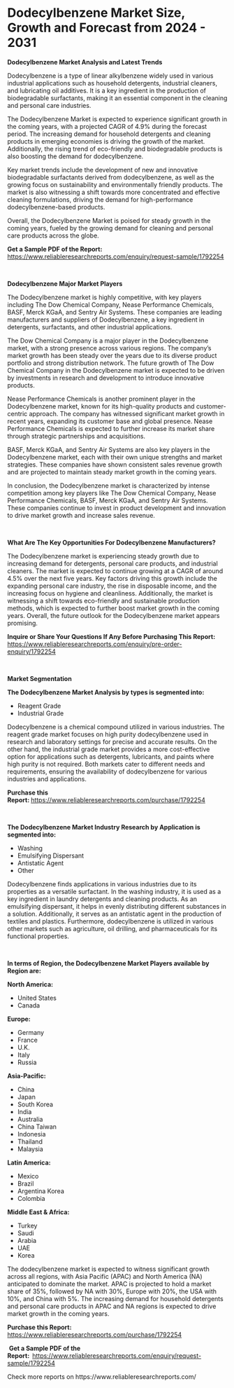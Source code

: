 <p><h1>Dodecylbenzene Market Size, Growth and Forecast from 2024 - 2031</h1></p><p><strong>Dodecylbenzene Market Analysis and Latest Trends</strong></p>
<p><p>Dodecylbenzene is a type of linear alkylbenzene widely used in various industrial applications such as household detergents, industrial cleaners, and lubricating oil additives. It is a key ingredient in the production of biodegradable surfactants, making it an essential component in the cleaning and personal care industries.</p><p>The Dodecylbenzene Market is expected to experience significant growth in the coming years, with a projected CAGR of 4.9% during the forecast period. The increasing demand for household detergents and cleaning products in emerging economies is driving the growth of the market. Additionally, the rising trend of eco-friendly and biodegradable products is also boosting the demand for dodecylbenzene.</p><p>Key market trends include the development of new and innovative biodegradable surfactants derived from dodecylbenzene, as well as the growing focus on sustainability and environmentally friendly products. The market is also witnessing a shift towards more concentrated and effective cleaning formulations, driving the demand for high-performance dodecylbenzene-based products.</p><p>Overall, the Dodecylbenzene Market is poised for steady growth in the coming years, fueled by the growing demand for cleaning and personal care products across the globe.</p></p>
<p><strong>Get a Sample PDF of the Report:&nbsp;</strong> <a href="https://www.reliableresearchreports.com/enquiry/request-sample/1792254">https://www.reliableresearchreports.com/enquiry/request-sample/1792254</a></p>
<p>&nbsp;</p>
<p><strong>Dodecylbenzene Major Market Players</strong></p>
<p><p>The Dodecylbenzene market is highly competitive, with key players including The Dow Chemical Company, Nease Performance Chemicals, BASF, Merck KGaA, and Sentry Air Systems. These companies are leading manufacturers and suppliers of Dodecylbenzene, a key ingredient in detergents, surfactants, and other industrial applications.</p><p>The Dow Chemical Company is a major player in the Dodecylbenzene market, with a strong presence across various regions. The company’s market growth has been steady over the years due to its diverse product portfolio and strong distribution network. The future growth of The Dow Chemical Company in the Dodecylbenzene market is expected to be driven by investments in research and development to introduce innovative products.</p><p>Nease Performance Chemicals is another prominent player in the Dodecylbenzene market, known for its high-quality products and customer-centric approach. The company has witnessed significant market growth in recent years, expanding its customer base and global presence. Nease Performance Chemicals is expected to further increase its market share through strategic partnerships and acquisitions.</p><p>BASF, Merck KGaA, and Sentry Air Systems are also key players in the Dodecylbenzene market, each with their own unique strengths and market strategies. These companies have shown consistent sales revenue growth and are projected to maintain steady market growth in the coming years.</p><p>In conclusion, the Dodecylbenzene market is characterized by intense competition among key players like The Dow Chemical Company, Nease Performance Chemicals, BASF, Merck KGaA, and Sentry Air Systems. These companies continue to invest in product development and innovation to drive market growth and increase sales revenue.</p></p>
<p>&nbsp;</p>
<p><strong>What Are The Key Opportunities For Dodecylbenzene Manufacturers?</strong></p>
<p><p>The Dodecylbenzene market is experiencing steady growth due to increasing demand for detergents, personal care products, and industrial cleaners. The market is expected to continue growing at a CAGR of around 4.5% over the next five years. Key factors driving this growth include the expanding personal care industry, the rise in disposable income, and the increasing focus on hygiene and cleanliness. Additionally, the market is witnessing a shift towards eco-friendly and sustainable production methods, which is expected to further boost market growth in the coming years. Overall, the future outlook for the Dodecylbenzene market appears promising.</p></p>
<p><strong>Inquire or Share Your Questions If Any Before Purchasing This Report:</strong> <a href="https://www.reliableresearchreports.com/enquiry/pre-order-enquiry/1792254">https://www.reliableresearchreports.com/enquiry/pre-order-enquiry/1792254</a></p>
<p>&nbsp;</p>
<p><strong>Market Segmentation</strong></p>
<p><strong>The Dodecylbenzene Market Analysis by types is segmented into:</strong></p>
<p><ul><li>Reagent Grade</li><li>Industrial Grade</li></ul></p>
<p><p>Dodecylbenzene is a chemical compound utilized in various industries. The reagent grade market focuses on high purity dodecylbenzene used in research and laboratory settings for precise and accurate results. On the other hand, the industrial grade market provides a more cost-effective option for applications such as detergents, lubricants, and paints where high purity is not required. Both markets cater to different needs and requirements, ensuring the availability of dodecylbenzene for various industries and applications.</p></p>
<p><strong>Purchase this Report:&nbsp;</strong><a href="https://www.reliableresearchreports.com/purchase/1792254">https://www.reliableresearchreports.com/purchase/1792254</a></p>
<p>&nbsp;</p>
<p><strong>The Dodecylbenzene Market Industry Research by Application is segmented into:</strong></p>
<p><ul><li>Washing</li><li>Emulsifying Dispersant</li><li>Antistatic Agent</li><li>Other</li></ul></p>
<p><p>Dodecylbenzene finds applications in various industries due to its properties as a versatile surfactant. In the washing industry, it is used as a key ingredient in laundry detergents and cleaning products. As an emulsifying dispersant, it helps in evenly distributing different substances in a solution. Additionally, it serves as an antistatic agent in the production of textiles and plastics. Furthermore, dodecylbenzene is utilized in various other markets such as agriculture, oil drilling, and pharmaceuticals for its functional properties.</p></p>
<p>&nbsp;</p>
<p><strong>In terms of Region, the Dodecylbenzene Market Players available by Region are:</strong></p>
<p>
    <p> <strong> North America: </strong>
        <ul>
            <li>United States</li>
            <li>Canada</li>
        </ul>
        </p> 
    <p> <strong> Europe: </strong>
        <ul>
            <li>Germany</li>
            <li>France</li>
            <li>U.K.</li>
            <li>Italy</li>
            <li>Russia</li>
        </ul>
        </p> 
    <p> <strong> Asia-Pacific: </strong>
        <ul>
            <li>China</li>
            <li>Japan</li>
            <li>South Korea</li>
            <li>India</li>
            <li>Australia</li>
            <li>China Taiwan</li>
            <li>Indonesia</li>
            <li>Thailand</li>
            <li>Malaysia</li>
        </ul>
        </p> 
    <p> <strong> Latin America: </strong>
        <ul>
            <li>Mexico</li>
            <li>Brazil</li>
            <li>Argentina Korea</li>
            <li>Colombia</li>
        </ul>
        </p> 
    <p> <strong> Middle East & Africa: </strong>
        <ul>
            <li>Turkey</li>
            <li>Saudi</li>
            <li>Arabia</li>
            <li>UAE</li>
            <li>Korea</li>
        </ul>
    </p>
    </p>
<p><p>The dodecylbenzene market is expected to witness significant growth across all regions, with Asia Pacific (APAC) and North America (NA) anticipated to dominate the market. APAC is projected to hold a market share of 35%, followed by NA with 30%, Europe with 20%, the USA with 10%, and China with 5%. The increasing demand for household detergents and personal care products in APAC and NA regions is expected to drive market growth in the coming years.</p></p>
<p><strong>Purchase this Report: </strong><a href="https://www.reliableresearchreports.com/purchase/1792254">https://www.reliableresearchreports.com/purchase/1792254</a></p>
<p>&nbsp;<strong>Get a Sample PDF of the Report:&nbsp;&nbsp;</strong><a href="https://www.reliableresearchreports.com/enquiry/request-sample/1792254">https://www.reliableresearchreports.com/enquiry/request-sample/1792254</a></p>
<p><strong></strong></p>
<p>Check more reports on https://www.reliableresearchreports.com/</p>